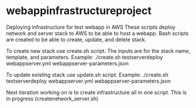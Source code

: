 # webappinfrastructureproject
Deploying infrastructure for test webapp in AWS
These scripts deploy network and server stack to AWS to be able to host a webapp.
Bash scripts are created to be able to create, update, and delete stack.

To create new stack use create.sh script.  The inputs are for the stack name, template, and parameters.
Example:  ./create.sh testserverdeploy webappserver.yml webappserver-parameters.json

To update existing stack use update.sh script. 
Example: ./create.sh testserverdeploy webappserver.yml webappserver-parameters.json

Next iteration working on is to create infrastructure all in one script.  This is in progress (createnetwork_server.sh)
